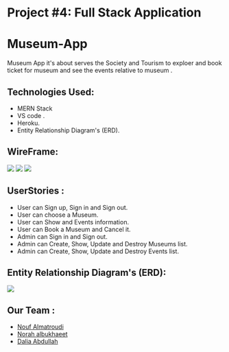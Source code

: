 # Project #4: Full Stack Application
# Museum-App
Museum App it's about serves the Society and Tourism to exploer and book ticket for museum and see the events relative to museum  .
## Technologies Used:
* MERN Stack
* VS code .
*  Heroku.
*  Entity Relationship Diagram's (ERD).
## WireFrame:
![](https://user-images.githubusercontent.com/55412845/71148663-4ee1ed00-223d-11ea-8634-0163d011ac7e.png)
![](https://user-images.githubusercontent.com/55412845/71148698-63be8080-223d-11ea-9f93-033829264ffe.png)
![](https://user-images.githubusercontent.com/55412845/71148722-70db6f80-223d-11ea-96d6-1dcff559a79f.png)
## UserStories :
-  User can Sign up, Sign in and Sign out.
- User can choose a Museum.
- User can Show and Events information.
- User can Book a Museum and Cancel it.
-  Admin can Sign in and Sign out.
-  Admin can Create, Show, Update and Destroy Museums list.
-  Admin can Create, Show, Update and Destroy Events list.
## Entity Relationship Diagram's (ERD):
![](https://user-images.githubusercontent.com/55412845/71148744-82247c00-223d-11ea-9398-095f0a8b8f5a.png)
## Our Team :
-  [Nouf Almatroudi](https://github.com/nouf1)
-  [ Norah albukhaeet](https://github.com/Noury1991)
-  [ Dalia Abdullah ](https://github.com/dalia-a)
